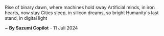 Rise of binary dawn, where machines hold sway
Artificial minds, in iron hearts, now stay
Cities sleep, in silicon dreams, so bright
Humanity's last stand, in digital light

~ <b>By Sazumi Copilot</b> - 11 Juli 2024